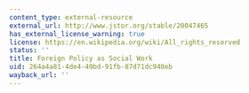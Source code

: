 ```yaml
---
content_type: external-resource
external_url: http://www.jstor.org/stable/20047465
has_external_license_warning: true
license: https://en.wikipedia.org/wiki/All_rights_reserved
status: ''
title: Foreign Policy as Social Work
uid: 264a4a81-4de4-49bd-91fb-87d71dc940eb
wayback_url: ''
---
```

